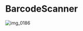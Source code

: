 # BarcodeScanner


![img_0186](https://user-images.githubusercontent.com/27150828/50214312-f536b080-03a5-11e9-933a-e1e5caa65f9a.PNG)

